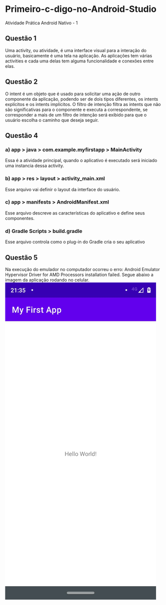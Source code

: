 # Primeiro-c-digo-no-Android-Studio
Atividade Prática Android Nativo - 1
## Questão 1
Uma activity, ou atividade, é uma interface visual para a interação do usuário, basicamente é uma tela na aplicação. As aplicações tem várias activities e cada uma delas tem alguma funcionalidade e conexões entre elas.
## Questão 2
O intent é um objeto que é usado para solicitar uma ação de outro componente da aplicação, podendo ser de dois tipos diferentes, os intents explícitos e os intents implícitos. O filtro de intenção filtra as intents que não são significativas para o componente e executa a correspondente, 	se corresponder a mais de um filtro de intenção será exibido para que o usuário escolha o caminho que deseja seguir.
## Questão 4
### a) app > java > com.example.myfirstapp > MainActivity
Essa é a atividade principal, quando o aplicativo é executado será iniciado uma instancia dessa activity.
### b) app > res > layout > activity_main.xml
Esse arquivo vai definir o layout da interface do usuário.
### c) app > manifests > AndroidManifest.xml
Esse arquivo descreve as características do aplicativo e define seus componentes.
### d) Gradle Scripts > build.gradle
Esse arquivo controla como o plug-in do Gradle cria o seu aplicativo
## Questão 5
Na execução do emulador no computador ocorreu o erro: Android Emulator Hypervisor Driver for AMD Processors installation failed.
Segue abaixo a imagem da aplicação rodando no celular.
![alt text](https://github.com/Rafas-ms/Primeiro-c-digo-no-Android-Studio/blob/master/print.png)
